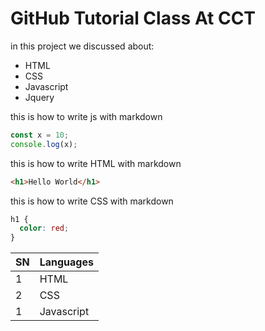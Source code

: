 # GitHub Tutorial Class At CCT

in this project we discussed about:

- HTML
- CSS
- Javascript
- Jquery

this is how to write js with markdown

```javascript
const x = 10;
console.log(x);
```

this is how to write HTML with markdown

```html
<h1>Hello World</h1>
```

this is how to write CSS with markdown

```css
h1 {
  color: red;
}
```

| SN  | Languages  |
| --- | :--------- |
| 1   | HTML       |
| 2   | CSS        |
| 1   | Javascript |
